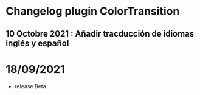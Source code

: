 # Changelog plugin ColorTransition

## 10 Octobre 2021 : Añadir tracducción de idiomas inglés y español

# 18/09/2021

- release Beta
